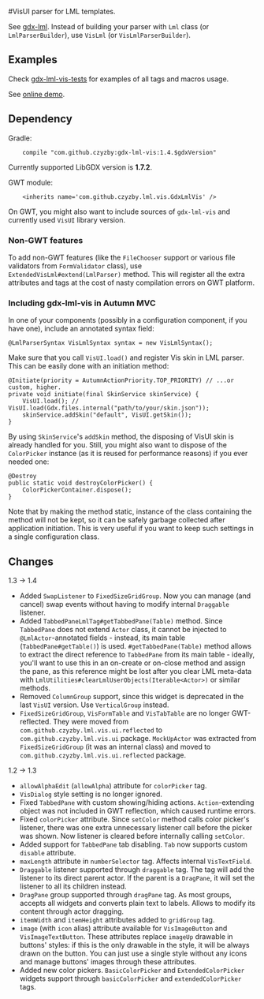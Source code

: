 #VisUI parser for LML templates.

See [gdx-lml](http://github.com/czyzby/gdx-lml). Instead of building your parser with `Lml` class (or `LmlParserBuilder`), use `VisLml` (or `VisLmlParserBuilder`).

## Examples

Check [gdx-lml-vis-tests](http://github.com/czyzby/gdx-lml-vis-tests) for examples of all tags and macros usage.

See [online demo](http://vis.kotcrab.com/demo/lml/).

## Dependency

Gradle:
```
    compile "com.github.czyzby:gdx-lml-vis:1.4.$gdxVersion"
```
Currently supported LibGDX version is **1.7.2**.

GWT module:
```
	<inherits name='com.github.czyzby.lml.vis.GdxLmlVis' />
```
On GWT, you might also want to include sources of `gdx-lml-vis` and currently used `VisUI` library version.

### Non-GWT features

To add non-GWT features (like the `FileChooser` support or various file validators from `FormValidator` class), use `ExtendedVisLml#extend(LmlParser)` method. This will register all the extra attributes and tags at the cost of nasty compilation errors on GWT platform.

### Including gdx-lml-vis in Autumn MVC

In one of your components (possibly in a configuration component, if you have one), include an annotated syntax field:

```
@LmlParserSyntax VisLmlSyntax syntax = new VisLmlSyntax();
```

Make sure that you call `VisUI.load()` and register Vis skin in LML parser. This can be easily done with an initiation method:

```
@Initiate(priority = AutumnActionPriority.TOP_PRIORITY) // ...or custom, higher.
private void initiate(final SkinService skinService) {
    VisUI.load(); // VisUI.load(Gdx.files.internal("path/to/your/skin.json"));
    skinService.addSkin("default", VisUI.getSkin());
}
```

By using `SkinService`'s `addSkin` method, the disposing of VisUI skin is already handled for you. Still, you might also want to dispose of the `ColorPicker` instance (as it is reused for performance reasons) if you ever needed one:

```
@Destroy
public static void destroyColorPicker() {
    ColorPickerContainer.dispose();
}
```

Note that by making the method static, instance of the class containing the method will not be kept, so it can be safely garbage collected after application initiation. This is very useful if you want to keep such settings in a single configuration class.

## Changes

1.3 -> 1.4

- Added `SwapListener` to `FixedSizeGridGroup`. Now you can manage (and cancel) swap events without having to modify internal `Draggable` listener.
- Added `TabbedPaneLmlTag#getTabbedPane(Table)` method. Since `TabbedPane` does not extend `Actor` class, it cannot be injected to `@LmlActor`-annotated fields - instead, its main table (`TabbedPane#getTable()`) is used. `#getTabbedPane(Table)` method allows to extract the direct reference to `TabbedPane` from its main table - ideally, you'll want to use this in an on-create or on-close method and assign the pane, as this reference might be lost after you clear LML meta-data with `LmlUtilities#clearLmlUserObjects(Iterable<Actor>)` or similar methods.
- Removed `ColumnGroup` support, since this widget is deprecated in the last `VisUI` version. Use `VerticalGroup` instead.
- `FixedSizeGridGroup`, `VisFormTable` and `VisTabTable` are no longer GWT-reflected. They were moved from `com.github.czyzby.lml.vis.ui.reflected` to `com.github.czyzby.lml.vis.ui` package. `MockUpActor` was extracted from `FixedSizeGridGroup` (it was an internal class) and moved to `com.github.czyzby.lml.vis.ui.reflected` package.

1.2 -> 1.3

- `allowAlphaEdit` (`allowAlpha`) attribute for `colorPicker` tag.
- `VisDialog` style setting is no longer ignored.
- Fixed `TabbedPane` with custom showing/hiding actions. `Action`-extending object was not included in GWT reflection, which caused runtime errors.
- Fixed `colorPicker` attribute. Since `setColor` method calls color picker's listener, there was one extra unnecessary listener call before the picker was shown. Now listener is cleared before internally calling `setColor`.
- Added support for `TabbedPane` tab disabling. `Tab` now supports custom `disable` attribute.
- `maxLength` attribute in `numberSelector` tag. Affects internal `VisTextField`.
- `Draggable` listener supported through `draggable` tag. The tag will add the listener to its direct parent actor. If the parent is a `DragPane`, it will set the listener to all its children instead.
- `DragPane` group supported through `dragPane` tag. As most groups, accepts all widgets and converts plain text to labels. Allows to modify its content through actor dragging.
- `itemWidth` and `itemHeight` attributes added to `gridGroup` tag.
- `image` (with `icon` alias) attribute available for `VisImageButton` and `VisImageTextButton`. These attributes replace `imageUp` drawable in buttons' styles: if this is the only drawable in the style, it will be always drawn on the button. You can just use a single style without any icons and manage buttons' images through these attributes.
- Added new color pickers. `BasicColorPicker` and `ExtendedColorPicker` widgets support through `basicColorPicker` and `extendedColorPicker` tags.